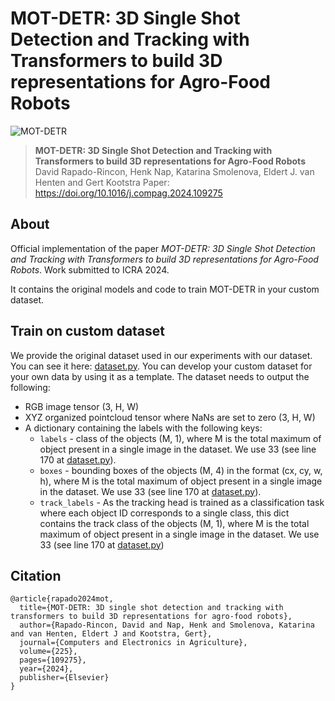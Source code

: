 # MOT-DETR: 3D Single Shot Detection and Tracking with Transformers to build 3D representations for Agro-Food Robots

![MOT-DETR](assets/mot-detr-arch.png "MOT-DETR")
> **MOT-DETR: 3D Single Shot Detection and Tracking with Transformers to build 3D representations for Agro-Food Robots**\
> David Rapado-Rincon, Henk Nap, Katarina Smolenova, Eldert J. van Henten and Gert Kootstra
> Paper: https://doi.org/10.1016/j.compag.2024.109275

## About
Official implementation of the paper *MOT-DETR: 3D Single Shot Detection and Tracking with Transformers to build 3D representations for Agro-Food Robots*. Work submitted to ICRA 2024.

It contains the original models and code to train MOT-DETR in your custom dataset.

## Train on custom dataset
We provide the original dataset used in our experiments with our dataset. You can see it here: [dataset.py](datasets/dataset.py). You can develop your custom dataset for your own data by using it as a template. The dataset needs to output the following:
- RGB image tensor (3, H, W)
- XYZ organized pointcloud tensor where NaNs are set to zero (3, H, W)
- A dictionary containing the labels with the following keys:
    - `labels` - class of the objects (M, 1), where M is the total maximum of object present in a single image in the dataset. We use 33 (see line 170 at [dataset.py](datasets/dataset.py)).
    - `boxes` - bounding boxes of the objects (M, 4) in the format (cx, cy, w, h), where M is the total maximum of object present in a single image in the dataset. We use 33 (see line 170 at [dataset.py](datasets/dataset.py)).
    - `track_labels` - As the tracking head is trained as a classification task where each object ID corresponds to a single class, this dict contains the track class of the objects (M, 1), where M is the total maximum of object present in a single image in the dataset. We use 33 (see line 170 at [dataset.py](datasets/dataset.py))



## Citation
```
@article{rapado2024mot,
  title={MOT-DETR: 3D single shot detection and tracking with transformers to build 3D representations for agro-food robots},
  author={Rapado-Rincon, David and Nap, Henk and Smolenova, Katarina and van Henten, Eldert J and Kootstra, Gert},
  journal={Computers and Electronics in Agriculture},
  volume={225},
  pages={109275},
  year={2024},
  publisher={Elsevier}
}
```
